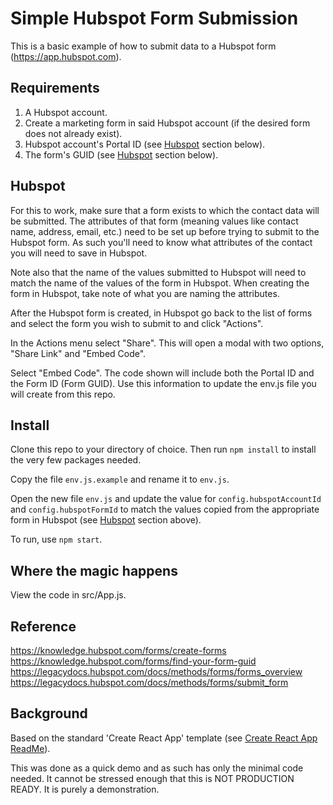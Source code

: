 # Simple Hubspot Form Submission
This is a basic example of how to submit data to a Hubspot form (https://app.hubspot.com).


## Requirements
1. A Hubspot account.
2. Create a marketing form in said Hubspot account (if the desired form does not already exist).
3. Hubspot account's Portal ID (see [Hubspot](#Hubspot) section below).
4. The form's GUID (see [Hubspot](#Hubspot) section below).


## Hubspot
For this to work, make sure that a form exists to which the contact data will be submitted. The attributes of that form (meaning values like contact name, address, email, etc.) need to be set up before trying to submit to the Hubspot form. As such you'll need to know what attributes of the contact you will need to save in Hubspot. 

Note also that the name of the values submitted to Hubspot will need to match the name of the values of the form in Hubspot. When creating the form in Hubspot, take note of what you are naming the attributes.

After the Hubspot form is created, in Hubspot go back to the list of forms and select the form you wish to submit to and click "Actions". 

In the Actions menu select "Share". This will open a modal with two options, "Share Link" and "Embed Code". 

Select "Embed Code". The code shown will include both the Portal ID and the Form ID (Form GUID). Use this information to update the env.js file you will create from this repo.


## Install
Clone this repo to your directory of choice. Then run `npm install` to install the very few packages needed.

Copy the file `env.js.example` and rename it to `env.js`. 

Open the new file `env.js` and update the value for `config.hubspotAccountId` and `config.hubspotFormId` to match the values copied from the appropriate form in Hubspot (see [Hubspot](#Hubspot) section above).

To run, use `npm start`.


## Where the magic happens
View the code in src/App.js.


## Reference
https://knowledge.hubspot.com/forms/create-forms
https://knowledge.hubspot.com/forms/find-your-form-guid
https://legacydocs.hubspot.com/docs/methods/forms/forms_overview
https://legacydocs.hubspot.com/docs/methods/forms/submit_form


## Background
Based on the standard 'Create React App' template (see [Create React App ReadMe](README_ReactApp.md)). 

This was done as a quick demo and as such has only the minimal code needed. It cannot be stressed enough that this is NOT PRODUCTION READY. It is purely a demonstration.
